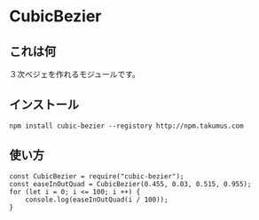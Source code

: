 # CubicBezier

## これは何
３次ベジェを作れるモジュールです。  
## インストール
`npm install cubic-bezier --registory http://npm.takumus.com`
## 使い方
    const CubicBezier = require("cubic-bezier");
    const easeInOutQuad = CubicBezier(0.455, 0.03, 0.515, 0.955);
    for (let i = 0; i <= 100; i ++) {
        console.log(easeInOutQuad(i / 100));
    }